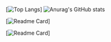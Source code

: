 
[![Top Langs](https://github-readme-stats.vercel.app/api/top-langs/?username=BekzodDevv&layout=compact&theme=chartreuse-dark)]
![Anurag's GitHub stats](https://github-readme-stats.vercel.app/api?username=BekzodDevv&show_icons=true&theme=chartreuse-dark)


[![Readme Card](https://github-readme-stats.vercel.app/api/pin/?username=anuraghazra&repo=github-readme-stats&theme=chartreuse-dark)]


[![Readme Card](https://github-readme-stats.vercel.app/api/pin/?username=anuraghazra&repo=github-readme-stats&theme=chartreuse-dark)]










